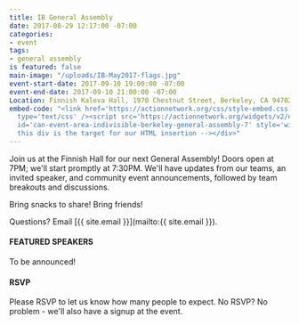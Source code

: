 ```yaml
---
title: IB General Assembly
date: 2017-08-29 12:17:00 -07:00
categories:
- event
tags:
- general assembly
is featured: false
main-image: "/uploads/IB-May2017-flags.jpg"
event-start-date: 2017-09-10 19:00:00 -07:00
event-end-date: 2017-09-10 21:00:00 -07:00
Location: Finnish Kaleva Hall, 1970 Chestnut Street, Berkeley, CA 94702
embed-code: "<link href='https://actionnetwork.org/css/style-embed.css' rel='stylesheet'
  type='text/css' /><script src='https://actionnetwork.org/widgets/v2/event/indivisible-berkeley-general-assembly-7?format=js&source=widget'></script><div
  id='can-event-area-indivisible-berkeley-general-assembly-7' style='width: 100%'><!--
  this div is the target for our HTML insertion --></div>"
---
```


Join us at the Finnish Hall for our next General Assembly! Doors open at 7PM; we'll start promptly at 7:30PM.  We'll have updates from our teams, an invited speaker, and community event announcements, followed by team breakouts and discussions.

Bring snacks to share! Bring friends!

Questions? Email [{{ site.email }}](mailto:{{ site.email }}).

#### FEATURED SPEAKERS

To be announced!

#### RSVP

Please RSVP to let us know how many people to expect.  No RSVP?  No problem - we'll also have a signup at the event.